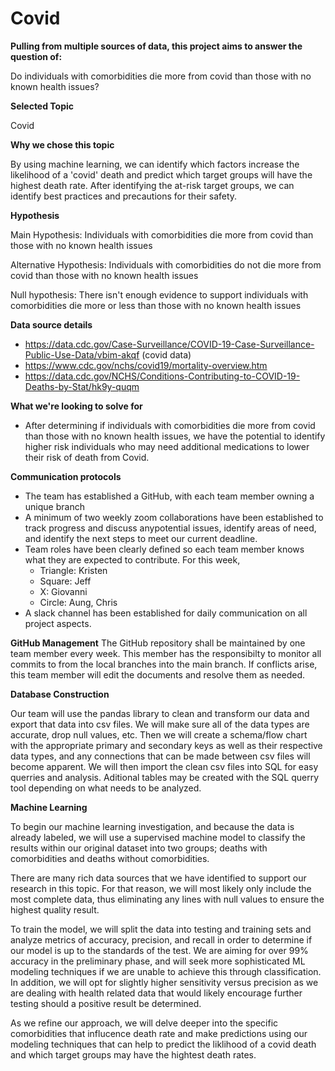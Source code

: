 # Covid
**Pulling from multiple sources of data, this project aims to answer the question of:**

Do individuals with comorbidities die more from covid than those with no known health issues?

**Selected Topic**

Covid

**Why we chose this topic**

By using machine learning, we can identify which factors increase the likelihood of a 'covid' death and predict which target groups will have the highest death rate. 
After identifying the at-risk target groups, we can identify best practices and precautions for their safety.

**Hypothesis**

Main Hypothesis: Individuals with comorbidities die more from covid than those with no known health issues

Alternative Hypothesis: Individuals with comorbidities do not die more from covid than those with no known health issues

Null hypothesis: There isn't enough evidence to support individuals with comorbidities die more or less than those with no known health issues

**Data source details**

 - https://data.cdc.gov/Case-Surveillance/COVID-19-Case-Surveillance-Public-Use-Data/vbim-akqf (covid data)
 - https://www.cdc.gov/nchs/covid19/mortality-overview.htm
 - https://data.cdc.gov/NCHS/Conditions-Contributing-to-COVID-19-Deaths-by-Stat/hk9y-quqm

**What we're looking to solve for**

 - After determining if individuals with comorbidities die more from covid than those with no known health issues, we have the potential to identify higher risk individuals who may need additional medications to lower their risk of death from Covid.

**Communication protocols**

 - The team has established a GitHub, with each team member owning a unique branch
 - A minimum of two weekly zoom collaborations have been established to track progress and discuss anypotential issues, identify areas of need, and identify the next     steps to meet our current deadline.   
 - Team roles have been clearly defined so each team member knows what they are expected to contribute. For this week, 
	 - Triangle: Kristen
	 - Square: Jeff
	 - X: Giovanni
	 - Circle: Aung, Chris
 - A slack channel has been established for daily communication on all project aspects.

**GitHub Management**
The GitHub repository shall be maintained by one team member every week. This member has the responsibilty to monitor all commits to from the local branches into the main branch. If conflicts arise, this team member will edit the documents and resolve them as needed.

**Database Construction**

 Our team will use the pandas library to clean and transform our data and export that data into csv files. We will make sure all of the data types are accurate, drop null values, etc. Then we will create a schema/flow chart with the appropriate primary and secondary keys as well as their respective data types, and any connections that can be made between csv files will become apparent. We will then import the clean csv files into SQL for easy querries and analysis. Aditional tables may be created with the SQL querry tool depending on what needs to be analyzed.


**Machine Learning**

To begin our machine learning investigation, and because the data is already labeled, we will use a supervised machine model to classify the results within our original dataset into two groups; deaths with comorbidities and deaths without comorbidities. 

There are many rich data sources that we have identified to support our research in this topic. For that reason, we will most likely only include the most complete data, thus eliminating any lines with null values to ensure the highest quality result.

To train the model, we will split the data into testing and training sets and analyze metrics of accuracy, precision, and recall in order to determine if our model is up to the standards of the test. We are aiming for over 99% accuracy in the preliminary phase, and will seek more sophisticated ML modeling techniques if we are unable to achieve this through classification. In addition, we will opt for slightly higher sensitivity versus precision as we are dealing with health related data that would likely encourage further testing should a positive result be determined.

As we refine our approach, we will delve deeper into the specific comorbidities that influcence death rate and make predictions using our modeling techniques that can help to predict the liklihood of a covid death and which target groups may have the hightest death rates. 

